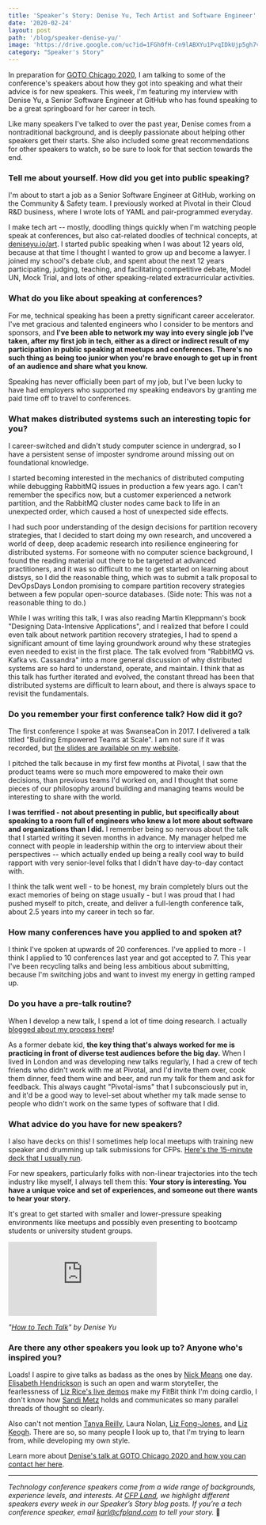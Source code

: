 ```yaml
---
title: 'Speaker’s Story: Denise Yu, Tech Artist and Software Engineer'
date: '2020-02-24'
layout: post
path: '/blog/speaker-denise-yu/'
image: 'https://drive.google.com/uc?id=1FGh0fH-Cn9lABXYu1PvqIDkUjp5gh7v-'
category: "Speaker's Story"
---
```


In preparation for [GOTO Chicago 2020](https://gotochgo.com/2020/), I am talking to some of the conference's speakers about
how they got into speaking and what their advice is for new speakers. This week, I'm featuring my interview with Denise Yu, a
Senior Software Engineer at GitHub who has found speaking to be a great springboard for her career in tech.

Like many speakers I've talked to over the past year, Denise comes from a nontraditional background, and is deeply passionate about helping
other speakers get their starts. She also included some great recommendations for other speakers to watch, so be sure to look for that section towards the end.

<!--more-->

### Tell me about yourself. How did you get into public speaking?

I'm about to start a job as a Senior Software Engineer at GitHub, working on the Community & Safety team. I previously worked at Pivotal in their Cloud R&D business, where I wrote lots of YAML and pair-programmed everyday.

I make tech art -- mostly, doodling things quickly when I'm watching people speak at conferences, but also cat-related doodles of technical concepts, at [deniseyu.io/art](https://deniseyu.io/art/). I started public speaking when I was about 12 years old, because at that time I thought I wanted to grow up and become a lawyer. I joined my school's debate club, and spent about the next 12 years participating, judging, teaching, and facilitating competitive debate, Model UN, Mock Trial, and lots of other speaking-related extracurricular activities.

### What do you like about speaking at conferences?

For me, technical speaking has been a pretty significant career accelerator. I've met gracious and talented engineers who I consider to be mentors and sponsors, and **I've been able to network my way into every single job I've taken, after my first job in tech, either as a direct or indirect result of my participation in public speaking at meetups and conferences. There's no such thing as being too junior when you're brave enough to get up in front of an audience and share what you know.**

Speaking has never officially been part of my job, but I've been lucky to have had employers who supported my speaking endeavors by granting me paid time off to travel to conferences.

### What makes distributed systems such an interesting topic for you?

I career-switched and didn't study computer science in undergrad, so I have a persistent sense of imposter syndrome around missing out on foundational knowledge.

I started becoming interested in the mechanics of distributed computing while debugging RabbitMQ issues in production a few years ago. I can't remember the specifics now, but a customer experienced a network partition, and the RabbitMQ cluster nodes came back to life in an unexpected order, which caused a host of unexpected side effects.

I had such poor understanding of the design decisions for partition recovery strategies, that I decided to start doing my own research, and uncovered a world of deep, deep academic research into resilience engineering for distributed systems. For someone with no computer science background, I found the reading material out there to be targeted at advanced practitioners, and it was so difficult to me to get started on learning about distsys, so I did the reasonable thing, which was to submit a talk proposal to DevOpsDays London promising to compare partition recovery strategies between a few popular open-source databases. (Side note: This was not a reasonable thing to do.)

While I was writing this talk, I was also reading Martin Kleppmann's book "Designing Data-Intensive Applications", and I realized that before I could even talk about network partition recovery strategies, I had to spend a significant amount of time laying groundwork around why these strategies even needed to exist in the first place. The talk evolved from "RabbitMQ vs. Kafka vs. Cassandra" into a more general discussion of why distributed systems are so hard to understand, operate, and maintain. I think that as this talk has further iterated and evolved, the constant thread has been that distributed systems are difficult to learn about, and there is always space to revisit the fundamentals.

### Do you remember your first conference talk? How did it go?

The first conference I spoke at was SwanseaCon in 2017. I delivered a talk titled "Building Empowered Teams at Scale". I am not sure if it was recorded, but [the slides are available on my website](https://deniseyu.io/talks).

I pitched the talk because in my first few months at Pivotal, I saw that the product teams were so much more empowered to make their own decisions, than previous teams I'd worked on, and I thought that some pieces of our philosophy around building and managing teams would be interesting to share with the world.

**I was terrified - not about presenting in public, but specifically about speaking to a room full of engineers who knew a lot more about software and organizations than I did.** I remember being so nervous about the talk that I started writing it seven months in advance. My manager helped me connect with people in leadership within the org to interview about their perspectives -- which actually ended up being a really cool way to build rapport with very senior-level folks that I didn't have day-to-day contact with.

I think the talk went well - to be honest, my brain completely blurs out the exact memories of being on stage usually - but I was proud that I had pushed myself to pitch, create, and deliver a full-length conference talk, about 2.5 years into my career in tech so far.

### How many conferences have you applied to and spoken at?

I think I've spoken at upwards of 20 conferences. I've applied to more - I think I applied to 10 conferences last year and got accepted to 7. This year I've been recycling talks and being less ambitious about submitting, because I'm switching jobs and want to invest my energy in getting ramped up.

### Do you have a pre-talk routine?

When I develop a new talk, I spend a lot of time doing research. I actually [blogged about my process here](https://deniseyu.io/2018/09/24/writing-tech-talks.html)!

As a former debate kid, **the key thing that's always worked for me is practicing in front of diverse test audiences before the big day.** When I lived in London and was developing new talks regularly, I had a crew of tech friends who didn't work with me at Pivotal, and I'd invite them over, cook them dinner, feed them wine and beer, and run my talk for them and ask for feedback. This always caught "Pivotal-isms" that I subconsciously put in, and it'd be a good way to level-set about whether my talk made sense to people who didn't work on the same types of software that I did.

### What advice do you have for new speakers?

I also have decks on this! I sometimes help local meetups with training new speaker and drumming up talk submissions for CFPs. [Here's the 15-minute deck that I usually run](https://deniseyu.io/techtalks).

For new speakers, particularly folks with non-linear trajectories into the tech industry like myself, I always tell them this: **Your story is interesting. You have a unique voice and set of experiences, and someone out there wants to hear your story.**

It's great to get started with smaller and lower-pressure speaking environments like meetups and possibly even presenting to bootcamp students or university student groups.

<div class='embed-container'><iframe src='https://www.youtube.com/embed/RQrNOMO7UDk' frameborder='0' allowfullscreen></iframe></div>

_"[How to Tech Talk](https://www.youtube.com/watch?v=RQrNOMO7UDk)" by Denise Yu_

### Are there any other speakers you look up to? Anyone who's inspired you?

Loads! I aspire to give talks as badass as the ones by [Nick Means](https://www.youtube.com/watch?v=1xQeXOz0Ncs) one day. [Elisabeth Hendrickson](https://www.youtube.com/watch?v=r2BFTXBundQ) is such an open and warm storyteller, the fearlessness of [Liz Rice's live demos](https://www.lizrice.com/talks-archive) make my FitBit think I'm doing cardio, I don't know how [Sandi Metz](https://www.youtube.com/watch?v=8bZh5LMaSmE) holds and communicates so many parallel threads of thought so clearly.

Also can't not mention [Tanya Reilly](https://www.youtube.com/watch?v=KClAPipnKqw), Laura Nolan, [Liz Fong-Jones](https://www.youtube.com/watch?v=-X0hfrnbULs), and [Liz Keogh](https://www.youtube.com/watch?v=vpsrow58s0E). There are so, so many people I look up to, that I'm trying to learn from, while developing my own style.

Learn more about [Denise's talk at GOTO Chicago 2020 and how you can contact her here](https://gotochgo.com/2020/speakers/1312/denise-yu).

---

_Technology conference speakers come from a wide range of backgrounds, experience levels, and interests. At [CFP Land](https://www.cfpland.com/), we highlight different speakers every week in our Speaker’s Story blog posts. If you’re a tech conference speaker, email [karl@cfpland.com](mailto:karl@cfpland.com) to tell your story._ 💌
